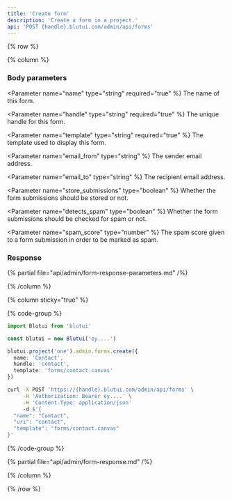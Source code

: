 ```yaml
---
title: 'Create form'
description: 'Create a form in a project.'
api: 'POST {handle}.blutui.com/admin/api/forms'
---
```


{% row %}

{% column %}
### Body parameters

<Parameter name="name" type="string" required="true" %}
The name of this form.
</Parameter>

<Parameter name="handle" type="string" required="true" %}
The unique handle for this form.
</Parameter>

<Parameter name="template" type="string" required="true" %}
The template used to display this form.
</Parameter>

<Parameter name="email_from" type="string" %}
The sender email address.
</Parameter>

<Parameter name="email_to" type="string" %}
The recipient email address.
</Parameter>

<Parameter name="store_submissions" type="boolean" %}
Whether the form submissions should be stored or not.
</Parameter>

<Parameter name="detects_spam" type="boolean" %}
Whether the form submissions should be checked for spam or not.
</Parameter>

<Parameter name="spam_score" type="number" %}
The spam score given to a form submission in order to be marked as spam.
</Parameter>

### Response

{% partial file="api/admin/form-response-parameters.md" /%}

{% /column %}

{% column sticky="true" %}

{% code-group %}

```ts {% process=false filename="Node.js" %}
import Blutui from 'blutui'

const blutui = new Blutui('ey....')

blutui.project('one').admin.forms.create({
  name: 'Contact',
  handle: 'contact',
  template: 'forms/contact.canvas'
})
```

```bash {% process=false filename="cURL" %}
curl -X POST 'https://{handle}.blutui.com/admin/api/forms' \
     -H 'Authorization: Bearer ey....' \
     -H 'Content-Type: application/json'
     -d $'{
  "name": "Contact",
  "uri": "contact",
  "template": "forms/contact.canvas"
}'
```

{% /code-group %}

{% partial file="api/admin/form-response.md" /%}

{% /column %}

{% /row %}
